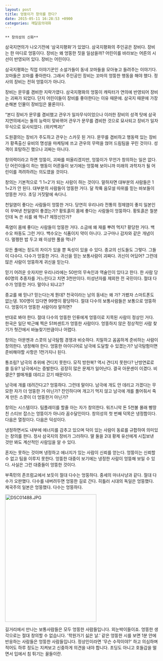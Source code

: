 ```yaml
---
layout: post
title: 엉뚱이가 창의를 한다?
date: 2015-05-11 16:28:53 +0900
categories: 깨달음의대화
---
```

 


    ** 창의성의 신화** 

  


삼국지연의가 나오기전에 ‘삼국지평화’가 있었다. 삼국지평화의 주인공은 장비다. 장비는 한 마디로 엉뚱이다. 장비는 왜 엉뚱한 짓을 일삼을까? 어린이를 바라보는 어른의 시선이 반영되어 있다. 장비는 어린이다. 

  


삼국지평화는 직업 이야기꾼인 소설가들이 동네 꼬마들을 모아놓고 들려주는 이야기다. 꼬마들은 꼬마를 좋아한다. 그래서 주인공인 장비는 꼬마의 엉뚱한 행동을 해야 했다. 정사의 장비는 전혀 엉뚱이가 아니다. 

  


장비는 문무를 겸비한 지략가였다. 삼국지평화의 엉뚱이 캐릭터가 연의에 반영되어 장비는 괴짜가 되었다. 단지 어린이들이 장비를 좋아한다는 이유 때문에. 삼국지 때문에 가장 손해본 인물이 장비임은 물론이다. 

  


“본디 장비가 문무를 겸비했고 관우가 일자무식이었으나 이러한 장비의 성격 탓에 삼국지연의에서는 둘의 능력이 맞바뀌어 관우가 문무를 겸비한 것으로 묘사되고 장비가 일자무식으로 묘사되었다. (위키백과)”

  


도원결의는 장비가 주도하고 관우는 스카웃 된 거다. 문무를 겸비하고 행동력 있는 장비가 황족출신 유비의 명성을 마케팅에 쓰고 관우의 무력을 얹어 드림팀을 꾸린 것이다. 성격이 호탕하긴 했으나 괴짜는 아니다. 

  


창의력이라고 하면 엉뚱이, 괴짜를 떠올리겠지만, 엉뚱이가 무언가 창의하는 일은 없다. 단 어린이들이 하는 행동이 어른들이 보기에는 엉뚱해 보이니까 미래의 과학자가 될 어린이를 격려하려는 의도였을 것이다. 

  


창의는 기본적으로 ‘1 1=2’가 되는 사람이 하는 것이다. 말하자면 대부분의 사람들은 1 1=2가 안 된다. 대부분의 사람들이 엉뚱한 거다. 달 착륙 음모설 따위를 믿는 바보들이 엉뚱한 거다. 초딩 거짓말에 속다니.

  


천일염이 좋다는 사람들이 엉뚱한 거다. 당연히 우리나라 전통의 정제염이 좋지 일본인이 꾸며낸 천일염이 좋겠는가? 황토흙이 몸에 좋다는 사람들이 엉뚱하다. 황토흙은 철분인데 녹 쓴 쇠를 왜 먹나? 제정신인가? 

  


죽염이 몸에 좋다는 사람들이 엉뚱한 거다. 소금에 왜 재를 뿌려 먹지? 황당한 거다. 백수오 파동도 그런 거다. 백수오는 식품이지 약이 아니다. 고구마나 감자와 같은 개념이다. 멀쩡한 밥 두고 왜 이상한 풀을 먹나? 

  


모든 풀에는 정도의 차이가 있을 뿐 독성이 있을 수 있다. 종교의 신도들도 그렇다. 그들이 다수다. 다수가 엉뚱한 거다. 귀신을 믿는 보통사람이 괴짜다. 귀신이 어딨어? 그런데 많은 사람이 엉뚱하게 귀신을 믿는다. 

  


믿기 어려운 숫자지만 우리나라에는 50만의 무속인과 역술인이 있다고 한다. 한 사람 당 60명의 추종자를 거느린다고 치면 3천만이다. 미성년자를 제외한 전 국민이다. 절대 다수가 엉뚱한 거다. 말이나 되냐고? 

  


종교를 왜 믿나? 믿는다는게 뭔데? 천국이라는 남의 동네는 왜 가? 가봤자 스마트폰도 없는뎅. 100명이 있다면 99명이 황당하다. 절대 다수의 보통사람들은 보통으로 엉뚱하다. 엉뚱이가 엉뚱한 사람이라 말하면?

  


반대로 봐야 한다. 절대 다수의 엉뚱한 인류에게 엉뚱이로 지목된 사람이 정상인 거다. 한국은 일단 박근혜 찍은 51퍼센트가 엉뚱한 사람이다. 엉뚱하지 않은 정상적인 사람 찾기가 헛간에서 바늘찾기만큼이나 어렵다.

  


창의는 아문젠과 스콧의 남극탐험 경쟁과 비슷하다. 치밀하고 꼼꼼하게 준비하는 사람이 창의한다. 냉정해야 한다. 엉뚱한 아이디어로 남극에 도달할 수 있겠는가? 남극탐험이면 준비해야할 사항은 1천가지나 된다.

  


통조림? 남극의 추위에 견디지 못한다. 모직 방한복? 역시 견디지 못한다? 난방연료로 쓸 등유? 남극에서는 증발한다. 굉장히 많은 문제가 일어난다. 결국 아문센이 이겼다. 비결은? 썰매개를 데리고 갔기 때문이다. 

  


남극에 개를 데려간다고? 엉뚱하다. 그런데 말이다. 남극에 개도 안 데리고 가겠다는 무모한 자가 더 엉뚱한 거 아닌가? 잔인하다며 개고기 먹지 않고 남극에 개를 풀어줘서 죽게 만든 스콧이 더 엉뚱한거 아닌가? 

  


창의는 시스템이다. 팀플레이를 할줄 아는 자가 창의한다. 워즈니악 돈 5천불 몰래 삥땅친 스티브 잡스는 엉뚱이가 아니라 꼼수달인이다. 창의성의 첫 번째 덕목은 냉정함이다. 다음은 열정이다. 다음은 덕성이다.

  


냉정하면서도 내부에 에너지를 감추고 있으며 덕이 있는 사람이 동료를 규합하여 의미있는 창의를 한다. 정사 삼국지의 장비가 그러하다. 딸 둘을 2대 황제 유선에게 시집보낸 것만 봐도 계산적인 사람임을 알 수 있다.

  


혼자는 못하는 것이며 냉정하고 에너지가 있는 사람이 신뢰를 얻는다. 엉뚱이는 신뢰할 수 없고 팀을 이루지 못한다. 엉뚱한 대중이 보기에는 냉정한 사람이 엉뚱해 보일 수 있다. 사실은 그런 대중들이 엉뚱한 것이다. 

  


부족민의 존프럼교에서 보듯이 절대 다수는 엉뚱하다. 중세의 마녀사냥과 같다. 절대 다수가 오판했다. 다수를 내버려두면 엉뚱한 길로 간다. 히틀러 시대의 독일은 엉뚱했다. 제국주의 일본은 엉뚱했다. 다수는 엉뚱하다.

  


  



 
<img src="assets/attach/images/198/092/590/DSC01488.JPG" alt="DSC01488.JPG" width="300" height="419" /> 

  


길거리에서 만나는 보통사람들은 모두 엉뚱한 사람들입니다. 외눈박이들이죠. 엉뚱한 생각으로는 절대 창의할 수 없습니다. '학원가기 싫은 날.' 같은 엉뚱한 시를 보면 1분 안에 반응하는 사람들은 엉뚱한 사람들입니다. 정상인이라면 '무슨 수작이야?' 하고 의심하며 적어도 하루 정도는 지켜보고 신중하게 의견을 내야 합니다. 초딩도 아니고 호들갑을 떨면서 입에서 침 튀기는 꼴들이란.
